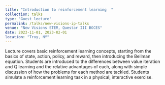 ```yaml
---
title: "Introduction to reinforcement learning	"
collection: talks
type: "Guest lecture"
permalink: /talks/new-visions-ip-talks
venue: "New Visions STEM, Questar III BOCES"
date: 2023-11-01, 2023-02-01
location: "Troy, NY"
---
```


Lecture covers basic reinforcement learning concepts, starting from the basics of state, action, policy, and reward, then introducing the Bellman equation. Students are introduced to the differences between value iteration and Q learning and the relative advantages of each, along with simple discussion of how the problems for each method are tackled. Students simulate a reinforcement learning task in a physical, interactive exercise.
